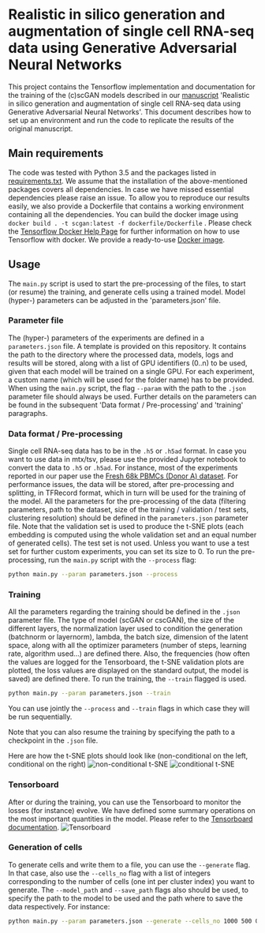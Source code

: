 # Realistic in silico generation and augmentation of single cell RNA-seq data using Generative Adversarial Neural Networks
This project contains the Tensorflow implementation and documentation for the training of the (c)scGAN models described in our [manuscript](https://www.nature.com/articles/s41467-019-14018-z) 'Realistic in silico generation and augmentation of single cell RNA-seq data using Generative Adversarial Neural Networks'.
This document describes how to set up an environment and run the code to replicate the results of the original manuscript.

## Main requirements
The code was tested with Python 3.5 and the packages listed in [requirements.txt](requirements.txt).
We assume that the installation of the above-mentioned packages covers all dependencies.
In case we have missed essential dependencies please raise an issue.
To allow you to reproduce our results easily, we also provide a Dockerfile that contains a working environment containing all the dependencies.
You can build the docker image using `docker build . -t scgan:latest -f dockerfile/Dockerfile` .
Please check the [Tensorflow Docker Help Page](https://www.tensorflow.org/install/docker?hl=en) for further information on how to use Tensorflow with docker.
We provide a ready-to-use [Docker image](https://github.com/imsb-uke/scGAN/pkgs/container/scgan).

## Usage
The `main.py` script is used to start the pre-processing of the files, to start (or resume) the training, and generate cells using a trained model.
Model (hyper-) parameters can be adjusted in the 'parameters.json' file. 

### Parameter file
The (hyper-) parameters of the experiments are defined in a `parameters.json` file. A template is provided on this repository.
It contains the path to the directory where the processed data, models, logs and results will be stored, along with a list of GPU identifiers (0..n) to be used, given that each model will be trained on a single GPU.
For each experiment, a custom name (which will be used for the folder name) has to be provided.
When using the `main.py` script, the flag `--param` with the path to the `.json` parameter file should always be used.
Further details on the parameters can be found in the subsequent 'Data format / Pre-processing' and 'training' paragraphs.

### Data format / Pre-processing
Single cell RNA-seq data has to be in the `.h5` or `.h5ad` format. In case you want to use data in mtx/tsv, please use the provided Jupyter notebook to convert the data to `.h5` or `.h5ad`. For instance, most of the experiments reported in our paper use the [Fresh 68k PBMCs (Donor A) dataset](http://cf.10xgenomics.com/samples/cell-exp/1.1.0/fresh_68k_pbmc_donor_a/fresh_68k_pbmc_donor_a_filtered_gene_bc_matrices.tar.gz).
For performance issues, the data will be stored, after pre-processing and splitting, in TFRecord format, which in turn will be used for the training of the model.
All the parameters for the pre-processing of the data (filtering parameters, path to the dataset, size of the training / validation / test sets, clustering resolution) should be defined in the `parameters.json` parameter file.
Note that the validation set is used to produce the t-SNE plots (each embedding is computed using the whole validation set and an equal number of generated cells).
The test set is not used. Unless you want to use a test set for further custom experiments, you can set its size to 0.
To run the pre-processing, run the `main.py` script with the `--process` flag:
```sh
python main.py --param parameters.json --process
```
### Training
All the parameters regarding the training should be defined in the `.json` parameter file.
The type of model (scGAN or cscGAN), the size of the different layers, the normalization layer used to condition the generation (batchnorm or layernorm), lambda, the batch size, dimension of the latent space, along with all the optimizer parameters (number of steps, learning rate, algorithm used...) are defined there.
Also, the frequencies (how often the values are logged for the Tensorboard, the t-SNE validation plots are plotted, the loss values are displayed on the standard output, the model is saved) are defined there.
To run the training, the `--train` flagged is used.
```sh
python main.py --param parameters.json --train
```
You can use jointly the `--process` and `--train` flags in which case they will be run sequentially.

Note that you can also resume the training by specifying the path to a checkpoint in the `.json` file.

Here are how the t-SNE plots should look like (non-conditional on the left, conditional on the right)
![](/Misc/non-cond_t-SNE.jpg "non-conditional t-SNE") ![](/Misc/cond_t-SNE.jpg "conditional t-SNE")

### Tensorboard
After or during the training, you can use the Tensorboard to monitor the losses (for instance) evolve.
We have defined some summary operations on the most important quantities in the model.
Please refer to the [Tensorboard documentation](https://www.tensorflow.org/guide/summaries_and_tensorboard).
![](/Misc/Tensorboard.png "Tensorboard")

### Generation of cells
To generate cells and write them to a file, you can use the `--generate` flag. In that case, also use the `--cells_no` flag with a list of integers corresponding to the number of cells (one int per cluster index) you want to generate. The `--model_path` and `--save_path` flags also should be used, to specify the path to the model to be used and the path where to save the data respectively.
For instance:
```sh
python main.py --param parameters.json --generate --cells_no 1000 500 0 200 --model_path path/to/my/model --save_path where_to_save.h5ad
```

